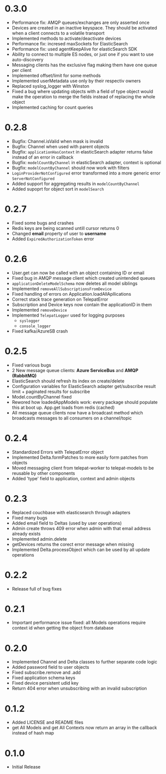 # 0.3.0

* Performance fix: AMQP queues/exchanges are only asserted once
* Devices are created in an inactive keyspace. They should be activated
when a client connects to a volatile transport
* Implemented methods to activate/deactivate devices
* Performance fix: incresed maxSockets for ElasticSearch
* Performance fix: used agentKeepAlive for elasticSearch SDK
* Ability to connect to multiple ES nodes, or just one if you want to
use auto-discovery
* Messaging clients has the exclusive flag making them have one queue
per client
* Implemented offset/limit for some methods
* Implemented userMetadata use only by their respectiv owners
* Replaced syslog_logger with Winston
* Fixed a bug where updating objects with a field of type object would
make the operation to merge the fields instead of replacing the whole
object
* Implemented caching for count queries

# 0.2.8

* Bugfix: Channel.isValid when mask is invalid
* Bugfix: Channel when used with parent objects
* Bugfix: `applicationHasContext` in elasticSearch adapter returns false instead of an error in callback
* Bugfix: `modelCountByChannel` in elasticSearch adapter, context is optional
* Bugfix: `modelCountByChannel` should now work with filters
* `LoginProviderNotConfigured` error transformed into a more generic error `ServerNotConfigured`
* Added support for aggregating results in `modelCountByChannel`
* Added supoprt for object sort in `modelSearch`

# 0.2.7

* Fixed some bugs and crashes
* Redis keys are being scanned untill cursor returns 0
* Changed **email** property of user to **username**
* Added `ExpiredAuthorizationToken` error

# 0.2.6

* User.get can now be called with an object containing ID or email
* Fixed bug in AMQP message client which created unintended queues
* `applicationDeleteModelSchema` now deletes all model siblings
* Implemented `removeAllSubscriptionsFromDevice`
* Fixed handling of errors on Application.loadAllApllications
* Correct stack trace generation on TelepatError
* Subscription and Device keys now contain the applicationID in them
* Implemented `removeDevice`
* Implemented `TelepatLogger` used for logging purposes
	* `syslogger`
	* `console_logger`
* Fixed kafka/AzureSB crash

# 0.2.5

* Fixed various bugs
* 2 New message queue clients: **Azure ServiceBus** and **AMQP (RabbitMQ)**
* ElasticSearch should refresh its index on create/delete
* Configuration variables for ElasticSearch adapter get/subscribe result limit + paginated results for subscribe
* Model.countByChannel fixed
* Rewored how loadedAppModels work: every package should populate this at boot up. App.get loads from redis (cached)
* All message queue clients now have a broadcast method which broadcasts messages to all consumers on a channel/topic

# 0.2.4

* Standardized Errors with TelepatError object
* Implemented Delta.formPatches to more easily form patches from objects
* Moved messaging client from telepat-worker to telepat-models to be reusable by other components
* Added 'type' field to application, context and admin objects

# 0.2.3

* Replaced couchbase with elasticsearch through adapters
* Fixed many bugs
* Added email field to Deltas (used by user operations)
* Admin create throws 409 error when admin with that email address already exists
* Implemented admin.delete
* getDevices returns the corect error message when missing
* Implemented Delta.processObject which can be used by all update operations

# 0.2.2

* Release full of bug fixes

# 0.2.1

* Important performance issue fixed: all Models operations require context id when getting the object from database

# 0.2.0

* Implemented Channel and Delta classes to further separate code logic
* Added password field to user objects
* Fixed subscribe.remove and .add
* Fixed application schema keys
* Fixed device persistent udid key
* Return 404 error when unsubscribing with an invalid subscription

# 0.1.2

* Added LICENSE and README files
* get All Models and get All Contexts now return an array in the callback instead of hash map

# 0.1.0

* Initial Release
